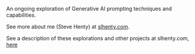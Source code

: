 An ongoing exploration of Generative AI prompting techniques and capabilities.

See more about me (Steve Henty) at [slhenty.com](http://slhenty.com).

See a description of these explorations and other projects at slhenty.com, [here](http://slhenty.com/#projects)
